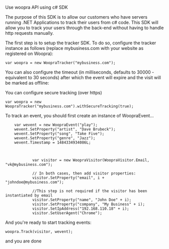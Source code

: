Use woopra API using c# SDK

The purpose of this SDK is to allow our customers who have servers running .NET Applications to track their users from c# code. This SDK will allow you to track your users through the back-end without having to handle http requests manually.


The first step is to setup the tracker SDK. To do so, configure the tracker instance as follows (replace mybusiness.com with your website as registered on Woopra):


``` // Create tracker
var woopra = new WoopraTracker("mybusiness.com");
```

You can also configure the timeout (in milliseconds, defaults to 30000 - equivalent to 30 seconds) after which the event will expire and the visit will be marked as offline:


You can configure secure tracking (over https)


``` // set the protocol
var woopra = new WoopraTracker("mybusiness.com").withSecureTracking(true);
```
To track an event, you should first create an instance of WoopraEvent...

``` // create event object
 	var wevent = new WoopraEvent("play");
	wevent.SetProperty("artist", "Dave Brubeck");
	wevent.SetProperty("song", "Take Five");
	wevent.SetProperty("genre", "Jazz");
	wevent.Timestamp = 1484334934086L;
			
```

``` // WoopraVisitor identified by email:

            var visitor = new WoopraVisitor(WoopraVisitor.Email, "vk@mybusiness.com");

            // In both cases, then add visitor properties:
            visitor.SetProperty("email", i + "johndoe@mybusiness.com");

            //This step is not required if the visitor has been instantiated by email
            visitor.SetProperty("name", "John Doe" + i);
            visitor.SetProperty("company", "My Business" + i);
            visitor.SetIpAddress("192.168.110.18" + i);
            visitor.SetUserAgent("Chrome");
```	    
And you're ready to start tracking events:
```
woopra.Track(visitor, wevent);
```
and you are done
